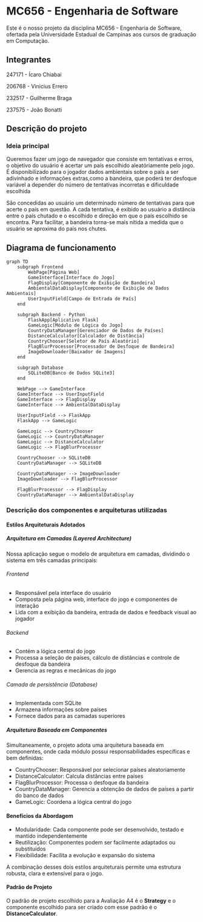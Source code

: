 # MC656 - Engenharia de Software

Este é o nosso projeto da disciplina MC656 - Engenharia de Software, ofertada pela Universidade Estadual de Campinas aos cursos de graduação em Computação.

## Integrantes

247171 - Ícaro Chiabai

206768 - Vinicius Errero

232517 - Guilherme Braga

237575 - João Bonatti

## Descrição do projeto

### Ideia principal

Queremos fazer um jogo de navegador que consiste em tentativas e erros, o objetivo do usuário é acertar um país escolhido aleatóriamente pelo jogo. É disponibilizado para o jogador dados ambientais sobre o país a ser adivinhado e informações extras,como a bandeira, que poderá ter desfoque variável a depender do número de tentativas incorretas e dificuldade escolhida

São concedidas ao usuário um determinado número de tentativas para que acerte o país em questão. A cada tentativa, é exibido ao usuário a distância entre o país chutado e o escolhido e direção em que o país escolhido se encontra. Para facilitar, a bandeira torna-se mais nítida a medida que o usuário se aproxima do país nos chutes.

## Diagrama de funcionamento

```mermaid
graph TD
    subgraph Frontend
        WebPage[Página Web]
        GameInterface[Interface do Jogo]
        FlagDisplay[Componente de Exibição de Bandeira]
        AmbientalDataDisplay[Componente de Exibição de Dados Ambientais]
        UserInputField[Campo de Entrada de País]
    end

    subgraph Backend - Python
        FlaskApp[Aplicativo Flask]
        GameLogic[Módulo de Lógica do Jogo]
        CountryDataManager[Gerenciador de Dados de Países]
        DistanceCalculator[Calculador de Distância]
        CountryChooser[Seletor de País Aleatório]
        FlagBlurProcessor[Processador de Desfoque de Bandeira]
        ImageDownloader[Baixador de Imagens]
    end

    subgraph Database
        SQLiteDB[Banco de Dados SQLite3]
    end

    WebPage --> GameInterface
    GameInterface --> UserInputField
    GameInterface --> FlagDisplay
    GameInterface --> AmbientalDataDisplay

    UserInputField --> FlaskApp
    FlaskApp --> GameLogic
    
    GameLogic --> CountryChooser
    GameLogic --> CountryDataManager
    GameLogic --> DistanceCalculator
    GameLogic --> FlagBlurProcessor

    CountryChooser --> SQLiteDB
    CountryDataManager --> SQLiteDB
    
    CountryDataManager --> ImageDownloader
    ImageDownloader --> FlagBlurProcessor
    
    FlagBlurProcessor --> FlagDisplay
    CountryDataManager --> AmbientalDataDisplay
```

### Descrição dos componentes e arquiteturas utilizadas

#### Estilos Arquiteturais Adotados

##### Arquitetura em Camadas (Layered Architecture)

Nossa aplicação segue o modelo de arquitetura em camadas, dividindo o sistema em três camadas principais:

###### Frontend

* Responsável pela interface do usuário
* Composta pela página web, interface do jogo e componentes de interação
* Lida com a exibição da bandeira, entrada de dados e feedback visual ao jogador

###### Backend

* Contém a lógica central do jogo
* Processa a seleção de países, cálculo de distâncias e controle de desfoque da bandeira
* Gerencia as regras e mecânicas do jogo

###### Camada de persistência (Database)

* Implementada com SQLite
* Armazena informações sobre países
* Fornece dados para as camadas superiores

##### Arquitetura Baseada em Componentes

Simultaneamente, o projeto adota uma arquitetura baseada em componentes, onde cada módulo possui responsabilidades específicas e bem definidas:

* CountryChooser: Responsável por selecionar países aleatoriamente
* DistanceCalculator: Calcula distâncias entre países
* FlagBlurProcessor: Processa o desfoque da bandeira
* CountryDataManager: Gerencia a obtenção de dados de países a partir do banco de dados
* GameLogic: Coordena a lógica central do jogo

#### Benefícios da Abordagem

* Modularidade: Cada componente pode ser desenvolvido, testado e mantido independentemente
* Reutilização: Componentes podem ser facilmente adaptados ou substituídos
* Flexibilidade: Facilita a evolução e expansão do sistema

A combinação desses dois estilos arquiteturais permite uma estrutura robusta, clara e extensível para o jogo.

#### Padrão de Projeto

O padrão de projeto escolhido para a Avaliação A4 é o **Strategy** e o componente escolhido para ser criado com esse padrão é o **DistanceCalculator**.

